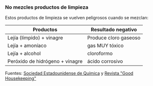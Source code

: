 ### No mezcles productos de limpieza

Estos productos de limpieza se vuelven peligrosos cuando se mezclan:

Productos | Resultado negativo 
-- | --
Lejía (límpido) + vinagre | Produce cloro gaseoso
Lejía + amoníaco | gas MUY tóxico
Lejía + alcohol | cloroformo
Peróxido de hidrógeno + vinagre | ácido corrosivo

Fuentes: [Sociedad Estadounidense de Química](https://www.acs.org/content/acs/en/pressroom/newsreleases/2019/february/can-mixing-household-cleaners-kill-you-video.html) y [Revista "Good Housekeeping"](https://www.goodhousekeeping.com/home/cleaning/tips/a32773/cleaning-products-never-mix/)
